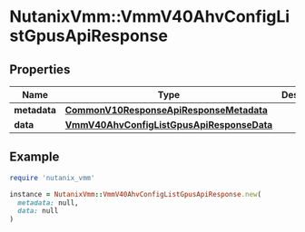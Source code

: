 # NutanixVmm::VmmV40AhvConfigListGpusApiResponse

## Properties

| Name | Type | Description | Notes |
| ---- | ---- | ----------- | ----- |
| **metadata** | [**CommonV10ResponseApiResponseMetadata**](CommonV10ResponseApiResponseMetadata.md) |  | [optional] |
| **data** | [**VmmV40AhvConfigListGpusApiResponseData**](VmmV40AhvConfigListGpusApiResponseData.md) |  | [optional] |

## Example

```ruby
require 'nutanix_vmm'

instance = NutanixVmm::VmmV40AhvConfigListGpusApiResponse.new(
  metadata: null,
  data: null
)
```

